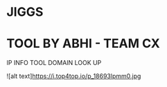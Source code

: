 # JIGGS
# TOOL BY ABHI - TEAM CX 
IP INFO TOOL DOMAIN LOOK UP 


![alt text]https://i.top4top.io/p_18693lpmm0.jpg
